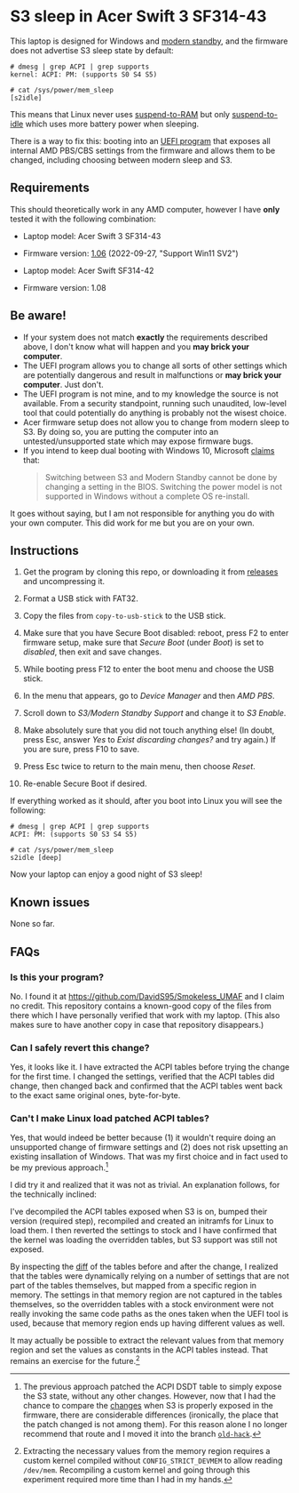 # S3 sleep in Acer Swift 3 SF314-43

This laptop is designed for Windows and [modern standby](https://docs.microsoft.com/en-us/windows-hardware/design/device-experiences/modern-standby),
and the firmware does not advertise S3 sleep state by default:

```
# dmesg | grep ACPI | grep supports
kernel: ACPI: PM: (supports S0 S4 S5)

# cat /sys/power/mem_sleep
[s2idle]
```
This means that Linux never uses [suspend-to-RAM](https://www.kernel.org/doc/html/latest/admin-guide/pm/sleep-states.html#suspend-to-ram)
but only [suspend-to-idle](https://www.kernel.org/doc/html/latest/admin-guide/pm/sleep-states.html#suspend-to-idle)
which uses more battery power when sleeping.

There is a way to fix this: booting into an [UEFI program](#is-this-your-program) that exposes all internal AMD PBS/CBS settings from the firmware and allows them to be changed, including choosing between modern sleep and S3.

## Requirements

This should theoretically work in any AMD computer, however I have **only** tested it with the following combination:

- Laptop model: Acer Swift 3 SF314-43
- Firmware version: [1.06](https://global-download.acer.com/GDFiles/BIOS/BIOS/BIOS_Acer_1.06_A_A.zip?acerid=637998440494605648)&nbsp;(2022-09-27, "Support Win11 SV2")


- Laptop model: Acer Swift SF314-42
- Firmware version: 1.08
## Be aware!

- If your system does not match **exactly** the requirements described above, I don't know what will happen and you **may brick your computer**.
- The UEFI program allows you to change all sorts of other settings which are potentially dangerous and result in malfunctions or **may brick your computer**. Just don't.
- The UEFI program is not mine, and to my knowledge the source is not available. From a security standpoint, running such unaudited, low-level tool that could potentially do anything is probably not the wisest choice. 
- Acer firmware setup does not allow you to change from modern sleep to S3. By doing so, you are putting the computer into an untested/unsupported state which may expose firmware bugs.
- If you intend to keep dual booting with Windows 10, Microsoft [claims](https://learn.microsoft.com/en-us/windows-hardware/design/device-experiences/modern-standby#:~:text=Switching%20the%20power%20model%20is%20not%20supported%20in%20Windows%20without%20a%20complete%20OS%20re%2Dinstall) that:
  > Switching between S3 and Modern Standby cannot be done by changing a setting in the BIOS. Switching the power model is not supported in Windows without a complete OS re-install.

It goes without saying, but I am not responsible for anything you do with your own computer. This did work for me but you are on your own.

## Instructions

1. Get the program by cloning this repo, or downloading it from [releases](https://github.com/lbschenkel/acer-sf314_43-acpi-fix/releases/) and uncompressing it.

0. Format a USB stick with FAT32.

0. Copy the files from `copy-to-usb-stick` to the USB stick.

0. Make sure that you have Secure Boot disabled: reboot, press F2 to enter firmware setup, make sure that *Secure Boot* (under *Boot*) is set to *disabled*, then exit and save changes.

0. While booting press F12 to enter the boot menu and choose the USB stick.

0. In the menu that appears, go to *Device Manager* and then *AMD PBS*.

0. Scroll down to *S3/Modern Standby Support* and change it to *S3 Enable*.

0. Make absolutely sure that you did not touch anything else! (In doubt, press Esc, answer *Yes* to *Exist discarding changes?* and try again.) If you are sure, press F10 to save.

0. Press Esc twice to return to the main menu, then choose *Reset*.

0. Re-enable Secure Boot if desired.

If everything worked as it should, after you boot into Linux you will see the following:

```
# dmesg | grep ACPI | grep supports
ACPI: PM: (supports S0 S3 S4 S5)

# cat /sys/power/mem_sleep
s2idle [deep]
```

Now your laptop can enjoy a good night of S3 sleep!

## Known issues

None so far.

## FAQs

### Is this your program?

No. I found it at https://github.com/DavidS95/Smokeless_UMAF and I claim no credit. This repository contains a known-good copy of the files from there which I have personally verified that work with my laptop.
(This also makes sure to have another copy in case that repository disappears.)

### Can I safely revert this change?

Yes, it looks like it. I have extracted the ACPI tables before trying the change for the first time. I changed the settings, verified that the ACPI tables did change, then changed back and confirmed that the ACPI tables went back to the exact same original ones, byte-for-byte.

### Can't I make Linux load patched ACPI tables?

Yes, that would indeed be better because (1) it wouldn't require doing an unsupported change of firmware settings and (2) does not risk upsetting an existing insallation of Windows. That was my first choice and in fact used to be my previous approach.[^previous]

[^previous]: The previous approach patched the ACPI DSDT table to simply expose the S3 state, without any other changes. However, now that I had the chance to compare the [changes](stock106-and-s3.diff) when S3 is properly exposed in the firmware, there are considerable differences (ironically, the place that the patch changed is not among them). For this reason alone I no longer recommend that route and I moved it into the branch [`old-hack`](https://github.com/lbschenkel/acer-sf314_43-acpi-fix/tree/old-hack).

I did try it and realized that it was not as trivial. An explanation follows, for the technically inclined:

I've decompiled the ACPI tables exposed when S3 is on, bumped their version (required step), recompiled and created an initramfs for Linux to load them. I then reverted the settings to stock and I have confirmed that the kernel was loading the overridden tables, but S3 support was still not exposed.

By inspecting the [diff](stock106-and-s3.diff) of the tables before and after the change, I realized that the tables were dynamically relying on a number of settings that are not part of the tables themselves, but mapped from a specific region in memory. The settings in that memory region are not captured in the tables themselves, so the overridden tables with a stock environment were not really invoking the same code paths as the ones taken when the UEFI tool is used, because that memory region ends up having different values as well.

It may actually be possible to extract the relevant values from that memory region and set the values as constants in the ACPI tables instead. That remains an exercise for the future.[^devmem]

[^devmem]: Extracting the necessary values from the memory region requires a custom kernel compiled without `CONFIG_STRICT_DEVMEM` to allow reading `/dev/mem`. Recompiling a custom kernel and going through this experiment required more time than I had in my hands.